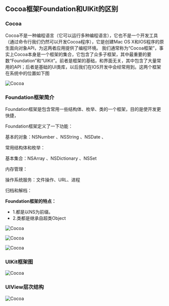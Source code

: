 ## Cocoa框架Foundation和UIKit的区别

### Cocoa


Cocoa不是一种编程语言（它可以运行多种编程语言），它也不是一个开发工具（通过命令行我们仍然可以开发Cocoa程序），它是创建Mac OS X和IOS程序的原生面向对象API，为这两者应用提供了编程环境。 
我们通常称为“Cocoa框架”，事实上Cocoa本身是一个框架的集合，它包含了众多子框架，其中最重要的要数“Foundation”和“UIKit”。前者是框架的基础，和界面无关，其中包含了大量常用的API；后者是基础的UI类库，以后我们在IOS开发中会经常用到。这两个框架在系统中的位置如下图

![Cocoa](https://github.com/SunshineBrother/JHBlog/blob/master/iOS知识点/iOS大杂烩/Cocoa框架Foundation和UIKit的区别/Cocoa.jpeg)

### Foundation框架简介


Foundation框架是包含常用一些结构体、枚举、类的一个框架，目的是使开发更快捷，

Foundation框架定义了一下功能：

基本的对象：NSNumber 、NSString 、NSDate 、

常用结构体和枚举：

基本集合：NSArray 、NSDictionary 、NSSet

内存管理：

操作系统服务：文件操作、URL、进程

归档和解档：

**Foundation框架的特点：**

- 1.都是以NS为前缀。
- 2.类都是继承自超类Object

![Cocoa](https://github.com/SunshineBrother/JHBlog/blob/master/iOS知识点/iOS大杂烩/Cocoa框架Foundation和UIKit的区别/Foundation1.jpeg)

![Cocoa](https://github.com/SunshineBrother/JHBlog/blob/master/iOS知识点/iOS大杂烩/Cocoa框架Foundation和UIKit的区别/Foundation2.jpeg)

![Cocoa](https://github.com/SunshineBrother/JHBlog/blob/master/iOS知识点/iOS大杂烩/Cocoa框架Foundation和UIKit的区别/Foundation3.jpeg)


### UIKit框架图

![Cocoa](https://github.com/SunshineBrother/JHBlog/blob/master/iOS知识点/iOS大杂烩/Cocoa框架Foundation和UIKit的区别/UIKit.png)


### UIView层次结构

![Cocoa](https://github.com/SunshineBrother/JHBlog/blob/master/iOS知识点/iOS大杂烩/Cocoa框架Foundation和UIKit的区别/View.jpg)




















